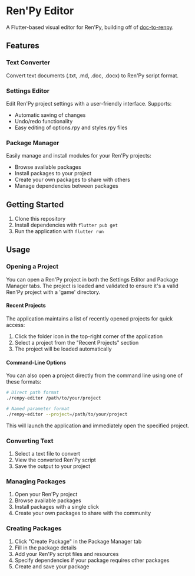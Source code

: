 # Ren'Py Editor

A Flutter-based visual editor for Ren'Py, building off of [doc-to-renpy](https://github.com/pass-by-reference/doc-to-renpy).

## Features

### Text Converter

Convert text documents (.txt, .md, .doc, .docx) to Ren'Py script format.

### Settings Editor

Edit Ren'Py project settings with a user-friendly interface. Supports:

- Automatic saving of changes
- Undo/redo functionality
- Easy editing of options.rpy and styles.rpy files

### Package Manager

Easily manage and install modules for your Ren'Py projects:

- Browse available packages
- Install packages to your project
- Create your own packages to share with others
- Manage dependencies between packages

## Getting Started

1. Clone this repository
2. Install dependencies with `flutter pub get`
3. Run the application with `flutter run`

## Usage

### Opening a Project

You can open a Ren'Py project in both the Settings Editor and Package Manager tabs.
The project is loaded and validated to ensure it's a valid Ren'Py project with a 'game' directory.

#### Recent Projects

The application maintains a list of recently opened projects for quick access:

1. Click the folder icon in the top-right corner of the application
2. Select a project from the "Recent Projects" section
3. The project will be loaded automatically

#### Command-Line Options

You can also open a project directly from the command line using one of these formats:

```bash
# Direct path format
./renpy-editor /path/to/your/project

# Named parameter format
./renpy-editor --project=/path/to/your/project
```

This will launch the application and immediately open the specified project.

### Converting Text

1. Select a text file to convert
2. View the converted Ren'Py script
3. Save the output to your project

### Managing Packages

1. Open your Ren'Py project
2. Browse available packages
3. Install packages with a single click
4. Create your own packages to share with the community

### Creating Packages

1. Click "Create Package" in the Package Manager tab
2. Fill in the package details
3. Add your Ren'Py script files and resources
4. Specify dependencies if your package requires other packages
5. Create and save your package
